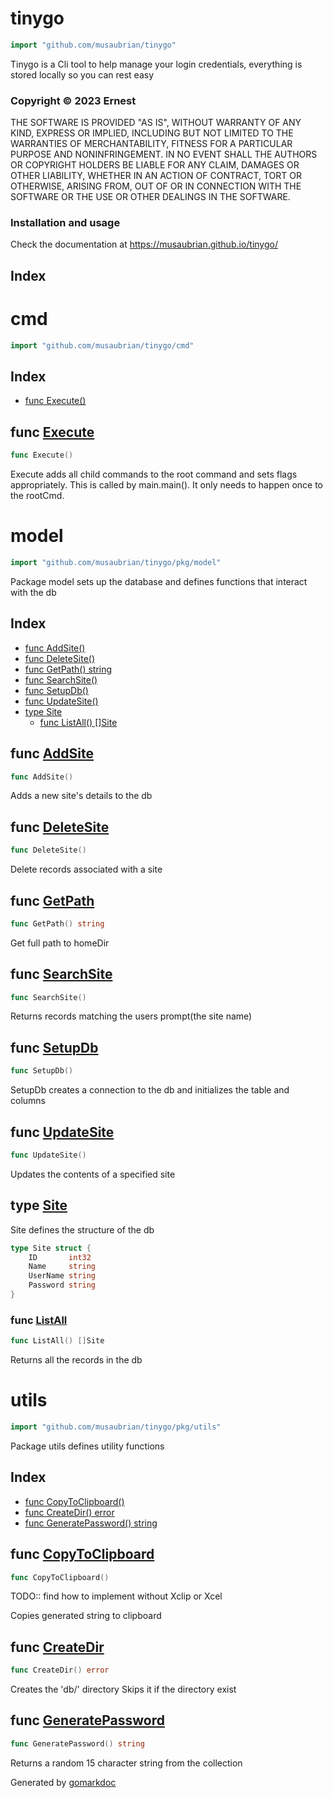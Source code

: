 <!-- Code generated by gomarkdoc. DO NOT EDIT -->

# tinygo

```go
import "github.com/musaubrian/tinygo"
```

Tinygo is a Cli tool to help manage your login credentials, everything is stored locally so you can rest easy

### Copyright © 2023 Ernest

THE SOFTWARE IS PROVIDED "AS IS", WITHOUT WARRANTY OF ANY KIND, EXPRESS OR IMPLIED, INCLUDING BUT NOT LIMITED TO THE WARRANTIES OF MERCHANTABILITY, FITNESS FOR A PARTICULAR PURPOSE AND NONINFRINGEMENT. IN NO EVENT SHALL THE AUTHORS OR COPYRIGHT HOLDERS BE LIABLE FOR ANY CLAIM, DAMAGES OR OTHER LIABILITY, WHETHER IN AN ACTION OF CONTRACT, TORT OR OTHERWISE, ARISING FROM, OUT OF OR IN CONNECTION WITH THE SOFTWARE OR THE USE OR OTHER DEALINGS IN THE SOFTWARE.

### Installation and usage

Check the documentation at https://musaubrian.github.io/tinygo/

## Index



# cmd

```go
import "github.com/musaubrian/tinygo/cmd"
```

## Index

- [func Execute()](<#func-execute>)


## func [Execute](<https://github.com/musaubrian/tinygo/blob/main/cmd/root.go#L25>)

```go
func Execute()
```

Execute adds all child commands to the root command and sets flags appropriately. This is called by main.main\(\). It only needs to happen once to the rootCmd.

# model

```go
import "github.com/musaubrian/tinygo/pkg/model"
```

Package model sets up the database and defines functions that interact with the db

## Index

- [func AddSite()](<#func-addsite>)
- [func DeleteSite()](<#func-deletesite>)
- [func GetPath() string](<#func-getpath>)
- [func SearchSite()](<#func-searchsite>)
- [func SetupDb()](<#func-setupdb>)
- [func UpdateSite()](<#func-updatesite>)
- [type Site](<#type-site>)
  - [func ListAll() []Site](<#func-listall>)


## func [AddSite](<https://github.com/musaubrian/tinygo/blob/main/pkg/model/model_handler.go#L39>)

```go
func AddSite()
```

Adds a new site's details to the db

## func [DeleteSite](<https://github.com/musaubrian/tinygo/blob/main/pkg/model/model_handler.go#L69>)

```go
func DeleteSite()
```

Delete records associated with a site

## func [GetPath](<https://github.com/musaubrian/tinygo/blob/main/pkg/model/model_handler.go#L13>)

```go
func GetPath() string
```

Get full path to homeDir

## func [SearchSite](<https://github.com/musaubrian/tinygo/blob/main/pkg/model/model_handler.go#L78>)

```go
func SearchSite()
```

Returns records matching the users prompt\(the site name\)

## func [SetupDb](<https://github.com/musaubrian/tinygo/blob/main/pkg/model/model.go#L27>)

```go
func SetupDb()
```

SetupDb creates a connection to the db and initializes the table and columns

## func [UpdateSite](<https://github.com/musaubrian/tinygo/blob/main/pkg/model/model_handler.go#L51>)

```go
func UpdateSite()
```

Updates the contents of a specified site

## type [Site](<https://github.com/musaubrian/tinygo/blob/main/pkg/model/model.go#L18-L23>)

Site defines the structure of the db

```go
type Site struct {
    ID       int32
    Name     string
    UserName string
    Password string
}
```

### func [ListAll](<https://github.com/musaubrian/tinygo/blob/main/pkg/model/model_handler.go#L96>)

```go
func ListAll() []Site
```

Returns all the records in the db

# utils

```go
import "github.com/musaubrian/tinygo/pkg/utils"
```

Package utils defines utility functions

## Index

- [func CopyToClipboard()](<#func-copytoclipboard>)
- [func CreateDir() error](<#func-createdir>)
- [func GeneratePassword() string](<#func-generatepassword>)


## func [CopyToClipboard](<https://github.com/musaubrian/tinygo/blob/main/pkg/utils/pwdGen.go#L26>)

```go
func CopyToClipboard()
```

TODO:: find how to implement without Xclip or Xcel

Copies generated string to clipboard

## func [CreateDir](<https://github.com/musaubrian/tinygo/blob/main/pkg/utils/dir.go#L12>)

```go
func CreateDir() error
```

Creates the 'db/' directory Skips it if the directory exist

## func [GeneratePassword](<https://github.com/musaubrian/tinygo/blob/main/pkg/utils/pwdGen.go#L8>)

```go
func GeneratePassword() string
```

Returns a random 15 character string from the collection



Generated by [gomarkdoc](<https://github.com/princjef/gomarkdoc>)
